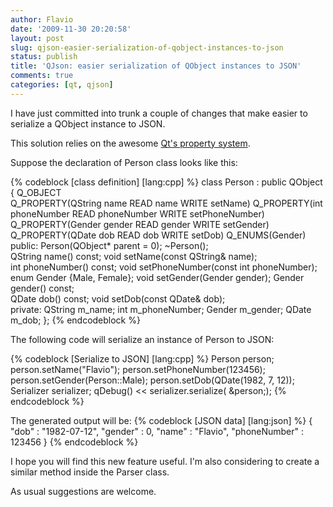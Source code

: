 ```yaml
---
author: Flavio
date: '2009-11-30 20:20:58'
layout: post
slug: qjson-easier-serialization-of-qobject-instances-to-json
status: publish
title: 'QJson: easier serialization of QObject instances to JSON'
comments: true
categories: [qt, qjson]
---
```


I have just committed into trunk a couple of changes that make easier to
serialize a QObject instance to JSON.

This solution relies on the awesome [Qt's property system](http://doc.trolltech.com/latest/properties.html).

Suppose the declaration of Person class looks like this:

{% codeblock [class definition] [lang:cpp] %}
class Person : public QObject
{
  Q_OBJECT  
    Q_PROPERTY(QString name READ name WRITE setName)
    Q_PROPERTY(int phoneNumber READ phoneNumber WRITE setPhoneNumber)
    Q_PROPERTY(Gender gender READ gender WRITE setGender)
    Q_PROPERTY(QDate dob READ dob WRITE setDob)
    Q_ENUMS(Gender)  
  public:
    Person(QObject* parent = 0);
    ~Person();  
    QString name() const;
    void setName(const QString& name);  
    int phoneNumber() const;
    void setPhoneNumber(const int  phoneNumber);  
    enum Gender {Male, Female};
    void setGender(Gender gender);
    Gender gender() const;  
    QDate dob() const;
    void setDob(const QDate& dob);  
  private:
    QString m_name;
    int m_phoneNumber;
    Gender m_gender;
    QDate m_dob;
};
{% endcodeblock %}

  

The following code will serialize an instance of Person to JSON:

{% codeblock [Serialize to JSON] [lang:cpp] %}
    Person person;
    person.setName("Flavio");
    person.setPhoneNumber(123456);
    person.setGender(Person::Male);
    person.setDob(QDate(1982, 7, 12));  
    Serializer serializer;
    qDebug() << serializer.serialize( &person;);
{% endcodeblock %}

The generated output will be:
{% codeblock [JSON data] [lang:json] %}
    { "dob" : "1982-07-12", "gender" : 0, "name" : "Flavio", "phoneNumber" : 123456 }
{% endcodeblock %}

I hope you will find this new feature useful. I'm also considering to create a
similar method inside the Parser class.

As usual suggestions are welcome.

